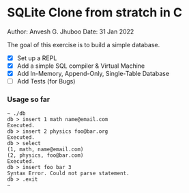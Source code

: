# SQLite Clone from stratch in C

Author: Anvesh G. Jhuboo
Date: 31 Jan 2022

The goal of this exercise is to build a simple database.

- [x] Set up a REPL
- [x] Add a simple SQL compiler & Virtual Machine
- [x] Add In-Memory, Append-Only, Single-Table Database
- [ ] Add Tests (for Bugs)

### Usage so far

```
~ ./db
db > insert 1 math name@email.com
Executed.
db > insert 2 physics foo@bar.org
Executed.
db > select
(1, math, name@email.com)
(2, physics, foo@bar.com)
Executed.
db > insert foo bar 3
Syntax Error. Could not parse statement.
db > .exit
~
```
